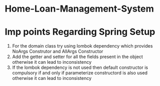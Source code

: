 # Home-Loan-Management-System

# Imp points Regarding Spring Setup

1. For the domain class try using lombok dependency which provides NoArgs Construtor and AllArgs Constructor
2. Add the getter and setter for all the fields present in the object otherwise it can lead to inconsistency
3. If the lombok dependency is not used then default constructor is compulsory if and only if parameterize constructord is also used otherwise it can lead to inconsistency
